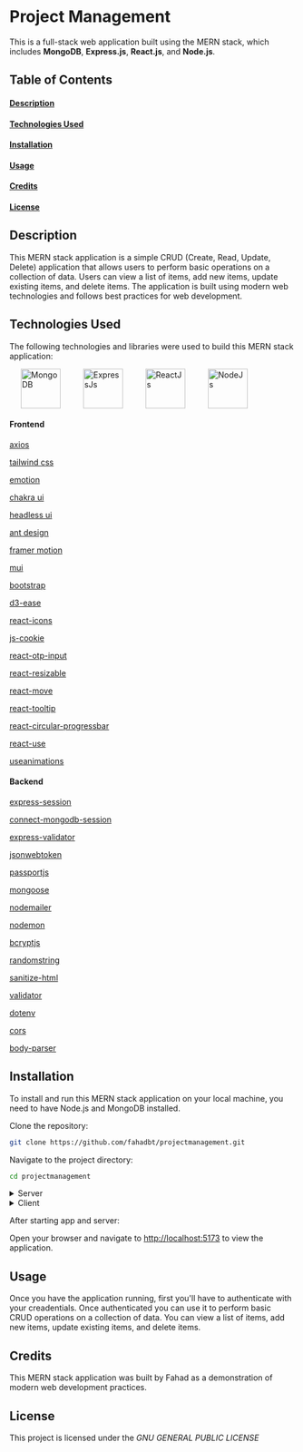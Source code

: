 # Project Management

This is a full-stack web application built using the MERN stack, which includes
**MongoDB**, **Express.js**, **React.js**, and **Node.js**.

## Table of Contents

#### [Description](#description)

#### [Technologies Used](#technologies)

#### [Installation](#installation)

#### [Usage](#usage)

#### [Credits](#credits)

#### [License](#license)

## Description <a name="description"></a>

This MERN stack application is a simple CRUD (Create, Read, Update, Delete) application that allows users to perform basic operations on a collection of data. Users can view a list of items, add new items, update existing items, and delete items. The application is built using modern web technologies and follows best practices for web development.

## Technologies Used <a name="technologies"></a>

The following technologies and libraries were used to build this MERN stack application:

<div style="display: flex; flex-direction: row; ">

  <a href="https://www.mongodb.com/" style="display: flex; margin: 0 20px; ">
    <img src="https://img.icons8.com/?size=512&id=74402&format=png" alt="MongoDB" width="70" >
  </a>
  
  <a href="https://www.expressjs.com/" style="display: flex; margin: 0 20px;">
    <img src="https://www.mementotech.in/assets/images/icons/express.png" alt="ExpressJs" width="70" >
  </a>
  
  <a href="https://www.react.dev/" style="display: flex; margin: 0 20px;">
    <img src="https://s3.amazonaws.com/media-p.slid.es/uploads/260703/images/4152529/react-logo.png" alt="ReactJs" width="70" >
  </a>
  
  <a href="https://www.nodejs.org/" style="display: flex; margin: 0 20px;">
    <img src="https://avatars.githubusercontent.com/u/9950313?s=280&v=4" alt="NodeJs" width="70" >
  </a>  

</div>

#### Frontend

[axios](https://axios-http.com/)

[tailwind css](https://tailwindcss.com/)

[emotion](https://emotion.sh/)
  
[chakra ui](https://www.chakra-ui.com/)

[headless ui](https://headlessui.com/)

[ant design](https://ant.design/)

[framer motion](https://www.framer.com/motion/)

[mui](https://mui.com/)

[bootstrap](https://getbootstrap.com/)

[d3-ease](https://www.npmjs.com/package/d3-ease)

[react-icons](https://react-icons.github.io/react-icons/)

[js-cookie](https://www.npmjs.com/package/js-cookie)

[react-otp-input](https://www.npmjs.com/package/react-otp-input)

[react-resizable](https://www.npmjs.com/package/react-resizable)

[react-move](https://www.npmjs.com/package/react-move)

[react-tooltip](https://www.npmjs.com/package/react-tooltip)

[react-circular-progressbar](https://www.npmjs.com/package/react-circular-progressbar)

[react-use](https://www.npmjs.com/package/react-use)

[useanimations](https://react.useanimations.com/)

</ul>

#### Backend

[express-session](https://www.npmjs.com/package/express-session)

[connect-mongodb-session](https://www.npmjs.com/package/connect-mongodb-session)

[express-validator](https://express-validator.github.io/docs/)

[jsonwebtoken](https://jwt.io/)

[passportjs](https://www.passportjs.org/)

[mongoose](https://mongoosejs.com/)

[nodemailer](https://nodemailer.com/)

[nodemon](https://www.npmjs.com/package/nodemon)

[bcryptjs](https://www.npmjs.com/package/bcryptjs)

[randomstring](https://www.npmjs.com/package/randomstring)

[sanitize-html](https://www.npmjs.com/package/sanitize-html)

[validator](https://www.npmjs.com/package/validator)

[dotenv](https://www.npmjs.com/package/dotenv)

[cors](https://www.npmjs.com/package/cors)

[body-parser](https://www.npmjs.com/package/body-parser)

## Installation <a name="installation"></a>

To install and run this MERN stack application on your local machine, you need to have Node.js and MongoDB installed.

Clone the repository:

``` bash
git clone https://github.com/fahadbt/projectmanagement.git
```

Navigate to the project directory:

``` bash
cd projectmanagement
```

<details>
  <summary>Server</summary>

  Navigate to server directory:

  ``` bash
cd server
  ```

  Create a .env file and paste the file contents from .env-example. don't forget to replace the <> values to your own

  Install dependencies:

``` bash
npm install
```

Start the Server:

``` bash
npm run start
```

</details>

<details>
 <summary>Client</summary>

  Navigate to client directory:

  ``` bash
cd client
  ```

  Create a .env file and paste the file contents from .env-example. replace <> with your server url

  Install dependencies:

``` bash
npm install
```

Start the App:

``` bash
npm run dev
```

</details>

After starting app and server:

Open your browser and navigate to <http://localhost:5173> to view the application.

## Usage <a name="usage"></a>

Once you have the application running, first you'll have to authenticate with your creadentials. Once authenticated you can use it to perform basic CRUD operations on a collection of data. You can view a list of items, add new items, update existing items, and delete items.

## Credits <a name="credits"></a>

This MERN stack application was built by Fahad as a demonstration of modern web development practices.

## License <a name="license"></a>

This project is licensed under the *GNU GENERAL PUBLIC LICENSE*
